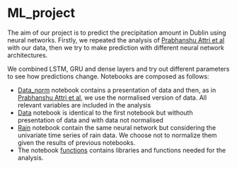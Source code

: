 # ML_project

The aim of our project is to predict the precipitation amount in Dublin using neural networks. 
Firstly, we repeated the analysis of [Prabhanshu Attri et al](https://keras.io/examples/timeseries/timeseries_weather_forecasting/) with our data, then we try to make prediction with different neural network architectures.

We combined LSTM, GRU and dense layers and try out different parameters to see how predictions change.
Notebooks are composed as follows:
 - [Data_norm](./notebooks/Data_norm.ipynb) notebook contains a presentation of data and then, as in [Prabhanshu Attri et al](https://keras.io/examples/timeseries/timeseries_weather_forecasting/), we use the normalised version of data. All relevant variables are included in the analysis
 - [Data](./notebooks/Data.ipynb) notebook is identical to the first notebook but withouth presentation of data and with data not normalised
 - [Rain](./notebooks/Rain.ipynb) notebook contain the same neural network but considering the univariate time series of rain data. We choose not to normalize them given the results of previous notebooks.
 - The notebook [functions](./notebooks/functions.ipynb) contains libraries and functions needed for the analysis.

